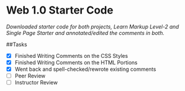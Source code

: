 # Web 1.0 Starter Code
<i>Downloaded starter code for both projects, Learn Markup Level-2 and Single Page Starter and annotated/edited the comments in both.</i>

##Tasks

-[x] Finished Writing Comments on the CSS Styles<br>
-[x] Finished Writing Comments on the HTML Portions<br>
-[x] Went back and spell-checked/rewrote existing comments<br>
-[ ] Peer Review<br>
-[ ] Instructor Review
